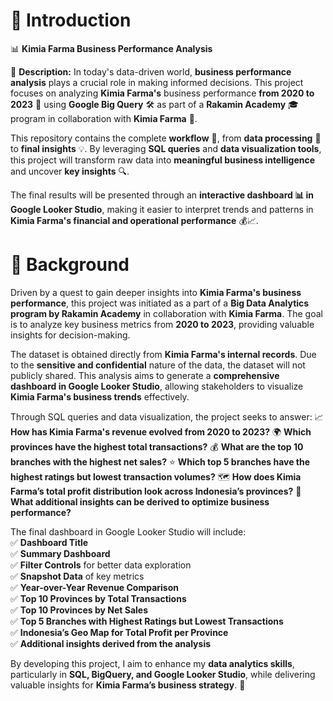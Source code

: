 # 🚀 Introduction
📊 **Kimia Farma Business Performance Analysis**

📌 **Description:**
In today's data-driven world, **business performance analysis** plays a crucial role in making informed decisions. This project focuses on analyzing **Kimia Farma's** business performance **from 2020 to 2023** 📅 using **Google Big Query** 🛠️ as part of a **Rakamin Academy** 🎓 program in collaboration with **Kimia Farma** 🏥.

This repository contains the complete **workflow** 🔄, from **data processing** 🧩 to **final insights** 💡. By leveraging **SQL queries** and **data visualization tools**, this project will transform raw data into **meaningful business intelligence** and uncover **key insights** 🔍.

The final results will be presented through an **interactive dashboard 📊 in Google Looker Studio**, making it easier to interpret trends and patterns in **Kimia Farma's financial and operational performance** 💰📈.

# 📖 Background

Driven by a quest to gain deeper insights into **Kimia Farma's business performance**, this project was initiated as a part of a **Big Data Analytics program by Rakamin Academy** in collaboration with **Kimia Farma**. The goal is to analyze key business metrics from **2020 to 2023**, providing valuable insights for decision-making.

The dataset is obtained directly from **Kimia Farma's internal records**. Due to the **sensitive and confidential** nature of the data, the dataset will not publicly shared. This analysis aims to generate a **comprehensive dashboard in Google Looker Studio**, allowing stakeholders to visualize **Kimia Farma's business trends** effectively.

Through SQL queries and data visualization, the project seeks to answer:
📈 **How has Kimia Farma's revenue evolved from 2020 to 2023?**
🌍 **Which provinces have the highest total transactions?**
💰 **What are the top 10 branches with the highest net sales?**
⭐ **Which top 5 branches have the highest ratings but lowest transaction volumes?**
🗺️ **How does Kimia Farma’s total profit distribution look across Indonesia’s provinces?**
🔎 **What additional insights can be derived to optimize business performance?**

The final dashboard in Google Looker Studio will include:  
✅ **Dashboard Title**  
✅ **Summary Dashboard**  
✅ **Filter Controls** for better data exploration  
✅ **Snapshot Data** of key metrics  
✅ **Year-over-Year Revenue Comparison**  
✅ **Top 10 Provinces by Total Transactions**  
✅ **Top 10 Provinces by Net Sales**  
✅ **Top 5 Branches with Highest Ratings but Lowest Transactions**  
✅ **Indonesia’s Geo Map for Total Profit per Province**  
✅ **Additional insights derived from the analysis**  

By developing this project, I aim to enhance my **data analytics skills**, particularly in **SQL, BigQuery, and Google Looker Studio**, while delivering valuable insights for **Kimia Farma’s business strategy**. 🚀
